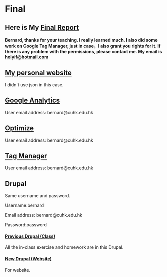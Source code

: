 # Final

<div>
	<h2>Here is My <a href="Final_Report.pdf"> Final Report</a></h2>
</div>

<h4>Bernard, thanks for your teaching. I really learned much. I also did some work on Google Tag Manager, just in case，I also grant you rights for it. If there is any problem with the permissions, please contact me. My email is <a href="mailto:holyif@hotmail.com">holyif@hotmail.com</a></h4>

<div>
	<h2><a href="http://dev-guagua.pantheonsite.io/final/">My personal website</a></h2>
	<p>I didn't use json in this case.</p>
</div>

<div>
	<h2><a href="https://analytics.google.com/analytics/web/#embed/report-home/a110560026w164942087p165577022/">Google Analytics</a></h2>
    <p>User email address: bernard@cuhk.edu.hk</p>
</div>
	
<div>
	<h2><a href="https://optimize.google.com/optimize/home/#/accounts/2114024624/containers/8024713">Optimize</a></h2>
	<p>User email address: bernard@cuhk.edu.hk</p>
</div>
	
<div>
	<h2><a href="https://tagmanager.google.com/#/container/accounts/2114021659/containers/8024712/workspaces/35">Tag Manager</a></h2>
	<p>User email address: bernard@cuhk.edu.hk</p>
</div>

<div>
	<h2>Drupal</h2>
	<p>Same username and password.</p>
	<p>Username:bernard</p>
	<p>Email address: bernard@cuhk.edu.hk</p>
	<p>Password:password</p>
	<h4><a href="http://dev-holyif.pantheonsite.io/">Previous Drupal (Class)</a></h4>
	<p>All the in-class exercise and homework are in this Drupal.</p>
	<h4><a href="http://dev-guagua.pantheonsite.io">New Drupal (Website)</a></h4>
	<p>For website.</p>
</div>

